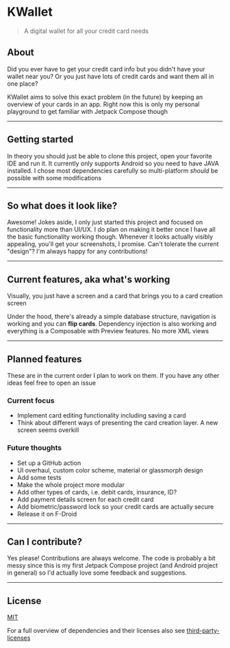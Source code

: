 # KWallet

> A digital wallet for all your credit card needs

## About
Did you ever have to get your credit card info but you didn't have your wallet near you?
Or you just have lots of credit cards and want them all in one place?

KWallet aims to solve this exact problem (in the future) by keeping an overview of your cards in an app.
Right now this is only my personal playground to get familiar with Jetpack Compose though

---

## Getting started
In theory you should just be able to clone this project, open your favorite IDE and run it. It currently only supports Android so you need to have JAVA installed. I chose most dependencies carefully so multi-platform _should_ be possible with some modifications

---

## So what does it look like?
Awesome! Jokes aside, I only just started this project and focused on functionality more than UI/UX. I do plan on making it better once I have all the basic functionality working though. Whenever it looks actually visibly appealing, you'll get your screenshots, I promise.
Can't tolerate the current "design"? I'm always happy for any contributions!

---

## Current features, aka what's working
Visually, you just have a screen and a card that brings you to a card creation screen

Under the hood, there's already a simple database structure, navigation is working and you can **flip cards**. Dependency injection is also working and everything is a Composable with Preview features. No more XML views

---

## Planned features
These are in the current order I plan to work on them. If you have any other ideas feel free to open an issue
### Current focus
- Implement card editing functionality including saving a card
- Think about different ways of presenting the card creation layer. A new screen seems overkill

### Future thoughts
- Set up a GitHub action
- UI overhaul, custom color scheme, material or glassmorph design
- Add some tests
- Make the whole project more modular
- Add other types of cards, i.e. debit cards, insurance, ID?
- Add payment details screen for each credit card
- Add biometric/password lock so your credit cards are actually secure
- Release it on F-Droid

---

## Can I contribute?
Yes please! Contributions are always welcome. The code is probably a bit messy since this is my first Jetpack Compose project (and Android project in general) so I'd actually love some feedback and suggestions.

---

## License
[MIT](LICENSE.md)

For a full overview of dependencies and their licenses also see [third-party-licenses](/third-party-licenses)